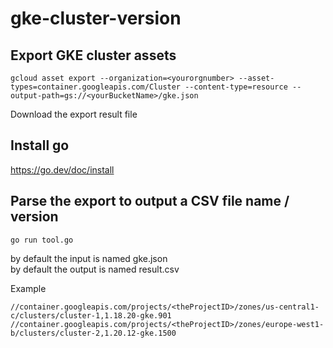 # gke-cluster-version

## Export GKE cluster assets

```shell
gcloud asset export --organization=<yourorgnumber> --asset-types=container.googleapis.com/Cluster --content-type=resource --output-path=gs://<yourBucketName>/gke.json
```

Download the export result file

## Install go

https://go.dev/doc/install

## Parse the export to output a CSV file name / version

```shell
go run tool.go
```

by default the input is named gke.json  
by default the output is named result.csv  

Example

```text
//container.googleapis.com/projects/<theProjectID>/zones/us-central1-c/clusters/cluster-1,1.18.20-gke.901
//container.googleapis.com/projects/<theProjectID>/zones/europe-west1-b/clusters/cluster-2,1.20.12-gke.1500
```
